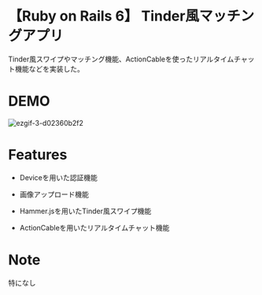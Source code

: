 # 【Ruby on Rails 6】 Tinder風マッチングアプリ

Tinder風スワイプやマッチング機能、ActionCableを使ったリアルタイムチャット機能などを実装した。

# DEMO

![ezgif-3-d02360b2f2](https://user-images.githubusercontent.com/74311952/205290560-a2715984-5c83-404e-b7ea-b40a41559bb8.gif)

# Features

* Deviceを用いた認証機能

* 画像アップロード機能

* Hammer.jsを用いたTinder風スワイプ機能

* ActionCableを用いたリアルタイムチャット機能

# Note

特になし
